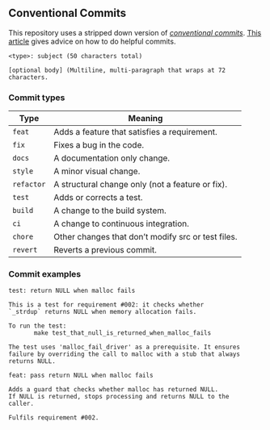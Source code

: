 ## Conventional Commits

This repository uses a stripped down version of [_conventional commits_](https://www.conventionalcommits.org/en/v1.0.0/). [This article](https://cbea.ms/git-commit) gives advice on how to do helpful commits.

```
<type>: subject (50 characters total)

[optional body] (Multiline, multi-paragraph that wraps at 72 characters.
```

### Commit types

| Type       | Meaning                                            |
| ---------- | -------------------------------------------------- |
| `feat`     | Adds a feature that satisfies a requirement.       |
| `fix`      | Fixes a bug in the code.                           |
| `docs`     | A documentation only change.                       |
| `style`    | A minor visual change.                             |
| `refactor` | A structural change only (not a feature or fix).   |
| `test`     | Adds or corrects a test.                           |
| `build`    | A change to the build system.                      |
| `ci`       | A change to continuous integration.                |
| `chore`    | Other changes that don’t modify src or test files. |
| `revert`   | Reverts a previous commit.                         |

### Commit examples

```
test: return NULL when malloc fails

This is a test for requirement #002: it checks whether
`_strdup` returns NULL when memory allocation fails.

To run the test:
       make test_that_null_is_returned_when_malloc_fails

The test uses 'malloc_fail_driver' as a prerequisite. It ensures
failure by overriding the call to malloc with a stub that always
returns NULL.
```

```
feat: pass return NULL when malloc fails

Adds a guard that checks whether malloc has returned NULL.
If NULL is returned, stops processing and returns NULL to the
caller.

Fulfils requirement #002.
```
